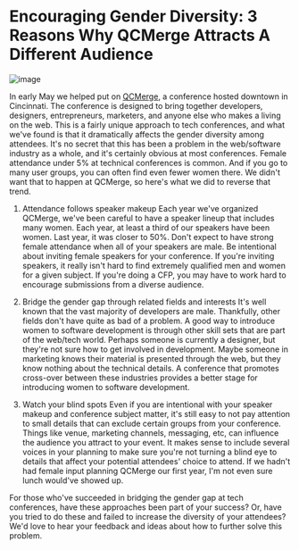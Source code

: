 # Encouraging Gender Diversity: 3 Reasons Why QCMerge Attracts A Different Audience

<p><img src="http://media.tumblr.com/3c458a733443896fc2c95e7bf7bade29/tumblr_inline_mn3x3qn4I91qz4rgp.png" alt="image"></p>

In early May we helped put on [QCMerge](qcmerge.com), a conference hosted downtown in Cincinnati. The conference is designed to bring together developers, designers, entrepreneurs, marketers, and anyone else who makes a living on the web. This is a fairly unique approach to tech conferences, and what we've found is that it dramatically affects the gender diversity among attendees. It's no secret that this has been a problem in the web/software industry as a whole, and it's certainly obvious at most conferences. Female attendance under 5% at technical conferences is common. And if you go to many user groups, you can often find even fewer women there. We didn't want that to happen at QCMerge, so here's what we did to reverse that trend.

1. Attendance follows speaker makeup
Each year we've organized QCMerge, we've been careful to have a speaker lineup that includes many women. Each year, at least a third of our speakers have been women. Last year, it was closer to 50%. Don't expect to have strong female attendance when all of your speakers are male. Be intentional about inviting female speakers for your conference. If you're inviting speakers, it really isn't hard to find extremely qualified men and women for a given subject. If you're doing a CFP, you may have to work hard to encourage submissions from a diverse audience.

2. Bridge the gender gap through related fields and interests
It's well known that the vast majority of developers are male. Thankfully, other fields don't have quite as bad of a problem. A good way to introduce women to software development is through other skill sets that are part of the web/tech world. Perhaps someone is currently a designer, but they're not sure how to get involved in development. Maybe someone in marketing knows their material is presented through the web, but they know nothing about the technical details. A conference that promotes cross-over between these industries provides a better stage for introducing women to software development.

3. Watch your blind spots
Even if you are intentional with your speaker makeup and conference subject matter, it's still easy to not pay attention to small details that can exclude certain groups from your conference. Things like venue, marketing channels, messaging, etc, can influence the audience you attract to your event. It makes sense to include several voices in your planning to make sure you're not turning a blind eye to details that affect your potential attendees' choice to attend. If we hadn't had female input planning QCMerge our first year, I'm not even sure lunch would've showed up.

For those who've succeeded in bridging the gender gap at tech conferences, have these approaches been part of your success? Or, have you tried to do these and failed to increase the diversity of your attendees? We'd love to hear your feedback and ideas about how to further solve this problem.
